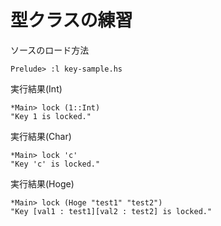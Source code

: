 型クラスの練習
============

ソースのロード方法
```
Prelude> :l key-sample.hs
```

実行結果(Int)
```
*Main> lock (1::Int)
"Key 1 is locked."
```

実行結果(Char)
```
*Main> lock 'c'
"Key 'c' is locked."
```

実行結果(Hoge)
```
*Main> lock (Hoge "test1" "test2")
"Key [val1 : test1][val2 : test2] is locked."
```
